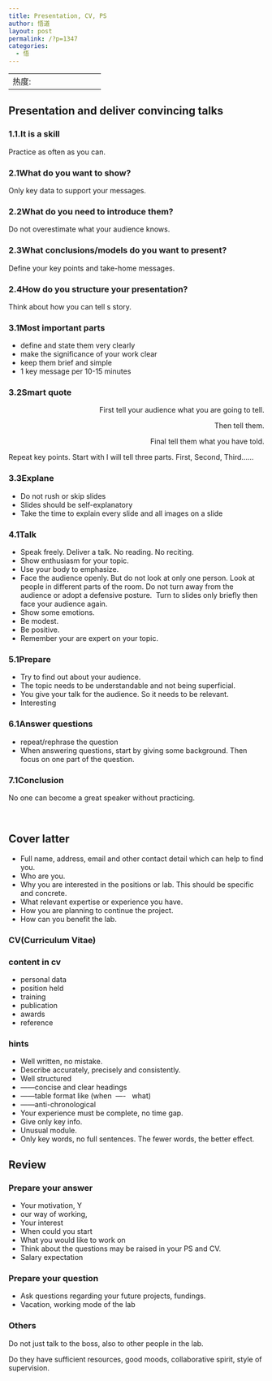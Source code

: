 ```yaml
---
title: Presentation, CV, PS
author: 悟道
layout: post
permalink: /?p=1347
categories:
  - 悟
---
```

<table>
  <tr cellpadding=0><td>
    热度:
  </td><td cellpadding=0><img src='http://210.75.224.29/wordpress/wp-content/plugins/statpresscn/images/sun.gif' width=10 height=10 border=0 /></td><td cellpadding=0><img src='http://210.75.224.29/wordpress/wp-content/plugins/statpresscn/images/sun_dark.gif' width=10 height=10 border=0 /></td><td cellpadding=0><img src='http://210.75.224.29/wordpress/wp-content/plugins/statpresscn/images/sun_dark.gif' width=10 height=10 border=0 /></td><td cellpadding=0><img src='http://210.75.224.29/wordpress/wp-content/plugins/statpresscn/images/sun_dark.gif' width=10 height=10 border=0 /></td><td cellpadding=0><img src='http://210.75.224.29/wordpress/wp-content/plugins/statpresscn/images/sun_dark.gif' width=10 height=10 border=0 /></td></tr>
</table>

## Presentation and deliver convincing talks

### 1.1.It is a skill

Practice as often as you can.

### 2.1What do you want to show?

Only key data to support your messages.

### 2.2What do you need to introduce them?

Do not overestimate what your audience knows.

### 2.3What conclusions/models do you want to present?

Define your key points and take-home messages.

### 2.4How do you structure your presentation?

Think about how you can tell s story.

### 3.1Most important parts

*   define and state them very clearly
*   make the significance of your work clear
*   keep them brief and simple
*   1 key message per 10-15 minutes

### 3.2Smart quote

<p style="text-align: right;">
  First tell your audience what you are going to tell.
</p>

<p style="text-align: right;">
  Then tell them.
</p>

<p style="text-align: right;">
  Final tell them what you have told.
</p>

<p style="text-align: left;">
  Repeat key points. Start with I will tell three parts. First, Second, Third&#8230;&#8230;
</p>

### 3.3Explane

*   Do not rush or skip slides
*   Slides should be self-explanatory
*   Take the time to explain every slide and all images on a slide

### 4.1Talk

*   Speak freely. Deliver a talk. No reading. No reciting.
*   Show enthusiasm for your topic.
*   Use your body to emphasize.
*   Face the audience openly. But do not look at only one person. Look at people in different parts of the room. Do not turn away from the audience or adopt a defensive posture.  Turn to slides only briefly then face your audience again.
*   Show some emotions.
*   Be modest.
*   Be positive.
*   Remember your are expert on your topic.

### 5.1Prepare

*   Try to find out about your audience.
*   The topic needs to be understandable and not being superficial.
*   You give your talk for the audience. So it needs to be relevant.
*   Interesting

### 6.1Answer questions

*   repeat/rephrase the question
*   When answering questions, start by giving some background. Then focus on one part of the question.

### 7.1Conclusion

No one can become a great speaker without practicing.

&nbsp;

## Cover latter

*   Full name, address, email and other contact detail which can help to find you.
*   Who are you.
*   Why you are interested in the positions or lab. This should be specific and concrete.
*   What relevant expertise or experience you have.
*   How you are planning to continue the project.
*   How can you benefit the lab.

### CV(Curriculum Vitae)

### content in cv

*   personal data
*   position held
*   training
*   publication
*   awards
*   reference

### hints

*   Well written, no mistake.
*   Describe accurately, precisely and consistently.
*   Well structured
*   &#8212;&#8212;concise and clear headings
*   &#8212;&#8212;table format like (when  &#8212;-   what)
*   &#8212;&#8212;anti-chronological
*   Your experience must be complete, no time gap.
*   Give only key info.
*   Unusual module.
*   Only key words, no full sentences. The fewer words, the better effect.

## Review

### Prepare your answer

*   Your motivation, Y
*   our way of working,
*   Your interest
*   When could you start
*   What you would like to work on
*   Think about the questions may be raised in your PS and CV.
*   Salary expectation

### Prepare your question

*   Ask questions regarding your future projects, fundings.
*   Vacation, working mode of the lab

### Others

Do not just talk to the boss, also to other people in the lab.

Do they have sufficient resources, good moods, collaborative spirit, style of supervision.